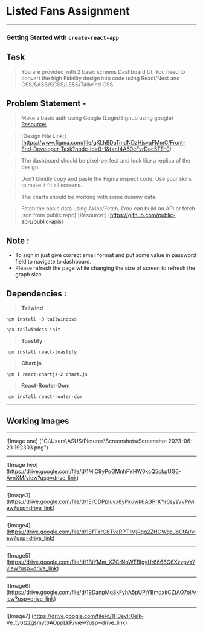 # Listed Fans Assignment
---
### Getting Started with `create-react-app` 

## Task
> You are provided with 2 basic screens Dashboard UI. You need to convert the high
> Fidelity design into code using React/Next and CSS/SASS/SCSS/LESS/Tailwind CSS.

## Problem Statement -
> Make a basic auth using Google (Login/Signup using google) [Resource:](https://next-auth.js.org/)

> [Design File Link:] (https://www.figma.com/file/gKLhBDaTmdNDzHjsvqFMmC/Front-End-Developer-Task?node-id=0-1&t=rJ4A60cFvrDoc5TE-0)

> The dashboard should be pixel-perfect and look like a replica of the design.

> Don’t blindly copy and paste the Figma inspect code. Use your skills to make it fit all screens.

> The charts should be working with some dummy data.

> Fetch the basic data using Axios/Fetch. (You can build an API or fetch json from public repo)
> [Resource:] (https://github.com/public-apis/public-apis)


## Note :
* To sign in just give correct email format and put some value in password field to navigate to dashboard.
* Please refresh the page while changing the size of screen to refresh the graph size.


## Dependencies :
> **Tailwind**

 `npm install -D tailwindcss`
 
 `npx tailwindcss init`


> **Toastify**

 `npm install react-toastify`


> **Chart js**

 `npm i react-chartjs-2 chart.js`

> **React-Router-Dom**

 `npm install react-router-dom`

 ---

 ## Working Images
---
![Image one] 
("C:\Users\ASUS\Pictures\Screenshots\Screenshot 2023-06-23 192303.png")

___

![Image two] 
(https://drive.google.com/file/d/1MlC9yPoGMnhFYHW0kcQ5ckpUG6-AynXM/view?usp=drive_link)

___

![Image3] 
(https://drive.google.com/file/d/1ErODPpIuvx8yPkuwk6AGPrKYr6sysVvP/view?usp=drive_link)

___

![Image4] 
(https://drive.google.com/file/d/18fTYrG6TvcRPT1MjRqq2ZHOWqcJoCtAi/view?usp=drive_link)

___

![Image5] 
(https://drive.google.com/file/d/1BiYMm_XZCrNoWEBlgyUr6666G6XzypvY/view?usp=drive_link)
___

![Image6] 
(https://drive.google.com/file/d/19DanpMq3kFyhA5pUPjYBmqxkCZtAO7oI/view?usp=drive_link)

___

![Image7] 
(https://drive.google.com/file/d/1H3eyH0elk-Ve_ty6tzzgsmyt6AOppLkP/view?usp=drive_link)
 
